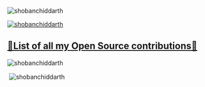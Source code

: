 

<p align="left"> <img src="https://komarev.com/ghpvc/?username=shobanchiddarth&label=Profile%20views&color=0e75b6&style=flat" alt="shobanchiddarth" /> </p>



<p align="left"> <a href="https://github.com/ryo-ma/github-profile-trophy"><img src="https://github-profile-trophy.vercel.app/?username=shobanchiddarth" alt="shobanchiddarth" /></a> </p>




<h2><a href="./contributions.csv">🔗List of all my Open Source contributions🔗</a></h2>



<p><img align="center" src="https://github-readme-stats.vercel.app/api/top-langs?username=shobanchiddarth&show_icons=true&locale=en&layout=compact" alt="shobanchiddarth" /></p>

<p>&nbsp;<img align="center" src="https://github-readme-stats.vercel.app/api?username=shobanchiddarth&show_icons=true&locale=en" alt="shobanchiddarth" /></p>

<!-- <p><img align="center" src="https://github-readme-streak-stats.herokuapp.com/?user=shobanchiddarth&" alt="shobanchiddarth" /></p> -->
